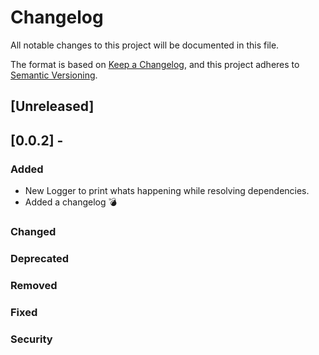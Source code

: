 # Changelog
All notable changes to this project will be documented in this file.

The format is based on [Keep a Changelog](https://keepachangelog.com/en/1.0.0/),
and this project adheres to [Semantic Versioning](https://semver.org/spec/v2.0.0.html).

## [Unreleased]

## [0.0.2] - 
### Added
- New Logger to print whats happening while resolving dependencies.
- Added a changelog 💣

### Changed

### Deprecated

### Removed

### Fixed

### Security
